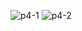 
![p4-1](https://user-images.githubusercontent.com/71966913/163736462-db968313-9f68-4ce5-a790-e1185e623335.jpg)
![p4-2](https://user-images.githubusercontent.com/71966913/163736464-73eac093-a392-4f37-8ca2-a1ef6d57577e.jpg)

